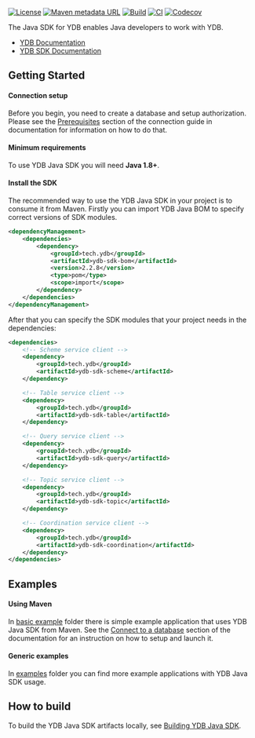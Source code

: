 [![License](https://img.shields.io/badge/License-Apache%202.0-blue.svg)](https://github.com/ydb-platform/ydb-java-sdk/blob/master/LICENSE)
[![Maven metadata URL](https://img.shields.io/maven-metadata/v?metadataUrl=https%3A%2F%2Frepo1.maven.org%2Fmaven2%2Ftech%2Fydb%2Fydb-sdk-parent%2Fmaven-metadata.xml)](https://mvnrepository.com/artifact/tech.ydb/ydb-sdk-parent)
[![Build](https://img.shields.io/github/actions/workflow/status/ydb-platform/ydb-java-sdk/build.yaml)](https://github.com/ydb-platform/ydb-java-sdk/actions/workflows/build.yaml)
[![CI](https://img.shields.io/github/actions/workflow/status/ydb-platform/ydb-java-sdk/ci.yaml?label=CI)](https://github.com/ydb-platform/ydb-java-sdk/actions/workflows/ci.yaml)
[![Codecov](https://img.shields.io/codecov/c/github/ydb-platform/ydb-java-sdk)](https://app.codecov.io/gh/ydb-platform/ydb-java-sdk)

The Java SDK for YDB enables Java developers to work with YDB.

* [YDB Documentation][ydb-docs]
* [YDB SDK Documentation][sdk-docs]

## Getting Started

#### Connection setup ####

Before you begin, you need to create a database and setup authorization. Please see the [Prerequisites][prerequisites] section of the connection guide in documentation for information on how to do that.

#### Minimum requirements ####

To use YDB Java SDK you will need **Java 1.8+**.

#### Install the SDK ####

The recommended way to use the YDB Java SDK in your project is to consume it from Maven.
Firstly you can import YDB Java BOM to specify correct versions of SDK modules.

```xml
<dependencyManagement>
    <dependencies>
        <dependency>
            <groupId>tech.ydb</groupId>
            <artifactId>ydb-sdk-bom</artifactId>
            <version>2.2.8</version>
            <type>pom</type>
            <scope>import</scope>
        </dependency>
    </dependencies>
</dependencyManagement>
```

After that you can specify the SDK modules that your project needs in the dependencies:
```xml
<dependencies>
    <!-- Scheme service client -->
    <dependency>
        <groupId>tech.ydb</groupId>
        <artifactId>ydb-sdk-scheme</artifactId>
    </dependency>

    <!-- Table service client -->
    <dependency>
        <groupId>tech.ydb</groupId>
        <artifactId>ydb-sdk-table</artifactId>
    </dependency>

    <!-- Query service client -->
    <dependency>
        <groupId>tech.ydb</groupId>
        <artifactId>ydb-sdk-query</artifactId>
    </dependency>

    <!-- Topic service client -->
    <dependency>
        <groupId>tech.ydb</groupId>
        <artifactId>ydb-sdk-topic</artifactId>
    </dependency>

    <!-- Coordination service client -->
    <dependency>
        <groupId>tech.ydb</groupId>
        <artifactId>ydb-sdk-coordination</artifactId>
    </dependency>
</dependencies>
```

## Examples ##

#### Using Maven ####

In [basic example][basic-example] folder there is simple example application that uses YDB Java SDK from Maven.
See the [Connect to a database][connect-to-a-database] section of the documentation for an instruction on how to setup and launch it.

#### Generic examples ####

In [examples][generic-examples] folder you can find more example applications with YDB Java SDK usage.

## How to build
To build the YDB Java SDK artifacts locally, see [Building YDB Java SDK](BUILD.md).

[ydb-docs]: https://ydb.tech/en/docs
[sdk-docs]: https://ydb.tech/en/docs/reference/ydb-sdk/
[prerequisites]: https://ydb.tech/en/docs/concepts/connect
[connect-to-a-database]: https://ydb.tech/en/docs/reference/ydb-sdk/example/java#init
[basic-example]: https://github.com/ydb-platform/ydb-java-examples/tree/master/basic_example
[generic-examples]: https://github.com/ydb-platform/ydb-java-examples
